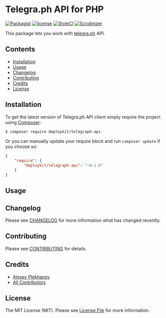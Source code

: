 # Telegra.ph API for PHP

[![Packagist](https://img.shields.io/packagist/v/symfony/symfony.svg)](https://packagist.org/packages/deploykit/telegraph-api)
[![license](https://img.shields.io/github/license/mashape/apistatus.svg)](LICENSE.md)
[![StyleCI](https://styleci.io/repos/76974544/shield?branch=master&style=flat)](https://styleci.io/repos/76974544)
[![Scrutinizer](https://img.shields.io/scrutinizer/g/filp/whoops.svg)](https://scrutinizer-ci.com/g/deploykit/telegraph-api)

This package lets you work with [telegra.ph](http://telegra.ph) API.

## Contents

- [Installation](#installation)
- [Usage](#usage)
- [Changelog](#changelog)
- [Contributing](#contributing)
- [Credits](#credits)
- [License](#license)

## Installation

To get the latest version of Telegra.ph API client simply require the project using [Composer](https://getcomposer.org):

```bash
$ composer require deploykit/telegraph-api
```

Or you can manually update your require block and run `composer update` if you choose so:

```json
{
    "require": {
        "deploykit/telegraph-api": "~0.1.0"
    }
}
```

## Usage



## Changelog

Please see [CHANGELOG](CHANGELOG.md) for more information what has changed recently.

## Contributing

Please see [CONTRIBUTING](CONTRIBUTING.md) for details.

## Credits

- [Alexey Plekhanov](https://github.com/alexsoft)
- [All Contributors](../../contributors)

## License

The MIT License (MIT). Please see [License File](LICENSE.md) for more information.